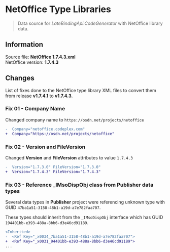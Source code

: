 # NetOffice Type Libraries

> Data source for _LateBindingApi.CodeGenerator_ with NetOffice library data.


## Information

Source file: **NetOffice 1.7.4.3.xml**  
NetOffice version: **1.7.4.3**


## Changes

List of fixes done to the NetOffice type library XML files to convert them from
release **v1.7.4.1** to **v1.7.4.3**.

### Fix 01 - Company Name

Changed company name to `https://osdn.net/projects/netoffice`

```diff
-  Company="netoffice.codeplex.com"
+  Company="https://osdn.net/projects/netoffice"
```

### Fix 02 - Version and FileVersion

Changed **Version** and **FileVersion** attributes to value `1.7.4.3`

```diff
-  Version="1.7.3.0" FileVersion="1.7.3.0"
+  Version="1.7.4.3" FileVersion="1.7.4.3"
```

### Fix 03 - Reference _IMsoDispObj class from Publisher data types

Several data types in **Publisher** project were referencing unknown type with
GUID `47ba1a51-3158-48b1-a19d-a7e782faa707`.

These types should inherit from the `_IMsoDispObj` interface which has GUID
`194401bb-e393-488a-8bb6-d3e46cd91189`.

```diff
<Inherited>
-  <Ref Key="_x0034_7ba1a51-3158-48b1-a19d-a7e782faa707">
+  <Ref Key="_x0031_94401bb-e393-488a-8bb6-d3e46cd91189">
...
```
